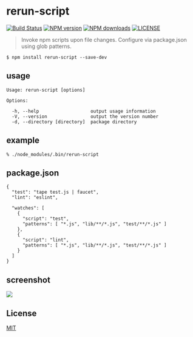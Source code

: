 # rerun-script

[![Build Status](http://img.shields.io/travis/wilmoore/rerun-script.svg)](https://travis-ci.org/wilmoore/rerun-script) [![NPM version](http://img.shields.io/npm/v/rerun-script.svg)](https://www.npmjs.org/package/rerun-script) [![NPM downloads](http://img.shields.io/npm/dm/rerun-script.svg)](https://www.npmjs.org/package/rerun-script) [![LICENSE](http://img.shields.io/npm/l/rerun-script.svg)](license)

> Invoke npm scripts upon file changes. Configure via package.json using glob patterns.

    $ npm install rerun-script --save-dev

## usage

    Usage: rerun-script [options]

    Options:

      -h, --help                   output usage information
      -V, --version                output the version number
      -d, --directory [directory]  package directory

## example

    % ./node_modules/.bin/rerun-script

## package.json

    {
      "test": "tape test.js | faucet",
      "lint": "eslint",

      "watches": [
        {
          "script": "test",
          "patterns": [ "*.js", "lib/**/*.js", "test/**/*.js" ]
        },
        {
          "script": "lint",
          "patterns": [ "*.js", "lib/**/*.js", "test/**/*.js" ]
        }
      ]
    }

## screenshot

![](https://cloudup.com/cJYbv0puHkE+)

## License

  [MIT](license)


